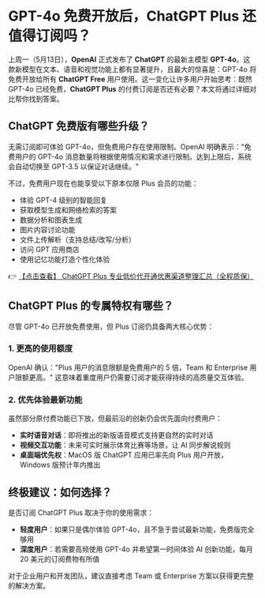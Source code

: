 # GPT-4o 免费开放后，ChatGPT Plus 还值得订阅吗？

上周一（5月13日），**OpenAI** 正式发布了 **ChatGPT** 的最新主模型 **GPT-4o**。这款新模型在文本、语音和视觉功能上都有显著提升，且最大的惊喜是：GPT-4o 将免费开放给所有 **ChatGPT Free** 用户使用。这一变化让许多用户开始思考：既然 GPT-4o 已经免费，**ChatGPT Plus** 的付费订阅是否还有必要？本文将通过详细对比帮你找到答案。

## ChatGPT 免费版有哪些升级？

无需订阅即可体验 GPT-4o，但免费用户存在使用限制。OpenAI 明确表示："免费用户的 GPT-4o 消息数量将根据使用情况和需求进行限制。达到上限后，系统会自动切换至 GPT-3.5 以保证对话继续。"

不过，免费用户现在也能享受以下原本仅限 Plus 会员的功能：
- 体验 GPT-4 级别的智能回复
- 获取模型生成和网络检索的答案
- 数据分析和图表生成
- 图片内容讨论功能
- 文件上传解析（支持总结/改写/分析）
- 访问 GPT 应用商店
- 使用记忆功能打造个性化体验

👉 [【点击查看】 ChatGPT Plus 专业低价代开通优惠渠道整理汇总（全程质保）](https://bit.ly/DaiKai)

## ChatGPT Plus 的专属特权有哪些？

尽管 GPT-4o 已开放免费使用，但 Plus 订阅仍具备两大核心优势：

### 1. 更高的使用额度
OpenAI 确认："Plus 用户的消息限额是免费用户的 5 倍，Team 和 Enterprise 用户限额更高。" 这意味着重度用户仍需要订阅才能获得持续的高质量交互体验。

### 2. 优先体验最新功能
虽然部分原付费功能已下放，但最前沿的创新仍会优先面向付费用户：
- **实时语音对话**：即将推出的新版语音模式支持更自然的实时对话
- **视频交互功能**：未来可实时展示体育比赛等场景，让 AI 同步解说规则
- **桌面端优先权**：MacOS 版 ChatGPT 应用已率先向 Plus 用户开放，Windows 版预计年内推出

## 终极建议：如何选择？

是否订阅 ChatGPT Plus 取决于你的使用需求：
- **轻度用户**：如果只是偶尔体验 GPT-4o，且不急于尝试最新功能，免费版完全够用
- **深度用户**：若需要高频使用 GPT-4o 并希望第一时间体验 AI 创新功能，每月 20 美元的订阅费物有所值

对于企业用户和开发团队，建议直接考虑 Team 或 Enterprise 方案以获得更完整的解决方案。